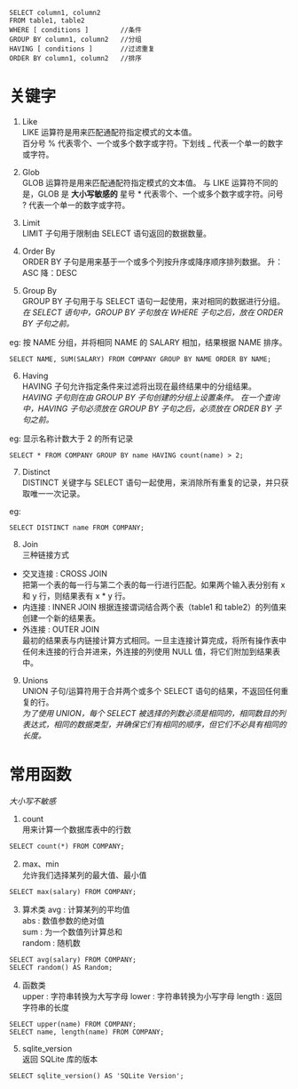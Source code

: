 ```
SELECT column1, column2
FROM table1, table2
WHERE [ conditions ]  		//条件
GROUP BY column1, column2	//分组
HAVING [ conditions ] 		//过滤重复
ORDER BY column1, column2	//排序
```
# 关键字

1. Like  
 LIKE 运算符是用来匹配通配符指定模式的文本值。  
 百分号 % 代表零个、一个或多个数字或字符。下划线 _ 代表一个单一的数字或字符。  

2. Glob  
 GLOB 运算符是用来匹配通配符指定模式的文本值。
 与 LIKE 运算符不同的是，GLOB 是 **大小写敏感的**
 星号 * 代表零个、一个或多个数字或字符。问号 ? 代表一个单一的数字或字符。  

3. Limit  
 LIMIT 子句用于限制由 SELECT 语句返回的数据数量。  

4. Order By  
 ORDER BY 子句是用来基于一个或多个列按升序或降序顺序排列数据。
 升： ASC  降：DESC  

5. Group By  
 GROUP BY 子句用于与 SELECT 语句一起使用，来对相同的数据进行分组。  
 *在 SELECT 语句中，GROUP BY 子句放在 WHERE 子句之后，放在 ORDER BY 子句之前。*  

 eg: 按 NAME 分组，并将相同 NAME 的 SALARY 相加，结果根据 NAME 排序。
 ```
 SELECT NAME, SUM(SALARY) FROM COMPANY GROUP BY NAME ORDER BY NAME;
 ```

6. Having  
 HAVING 子句允许指定条件来过滤将出现在最终结果中的分组结果。  
 *HAVING 子句则在由 GROUP BY 子句创建的分组上设置条件。*
 *在一个查询中，HAVING 子句必须放在 GROUP BY 子句之后，必须放在 ORDER BY 子句之前。*
 
 eg: 显示名称计数大于 2 的所有记录
 ```
 SELECT * FROM COMPANY GROUP BY name HAVING count(name) > 2;
 ```

7. Distinct  
 DISTINCT 关键字与 SELECT 语句一起使用，来消除所有重复的记录，并只获取唯一一次记录。  
 
 eg: 
 ```
 SELECT DISTINCT name FROM COMPANY;
 ```

8. Join  
 三种链接方式  
 - 交叉连接 : CROSS JOIN  
   把第一个表的每一行与第二个表的每一行进行匹配。如果两个输入表分别有 x 和 y 行，则结果表有 x * y 行。
 - 内连接	 : INNER JOIN
   根据连接谓词结合两个表（table1 和 table2）的列值来创建一个新的结果表。
 - 外连接 : OUTER JOIN  
   最初的结果表与内链接计算方式相同。一旦主连接计算完成，将所有操作表中任何未连接的行合并进来，外连接的列使用 NULL 值，将它们附加到结果表中。  

9. Unions  
 UNION 子句/运算符用于合并两个或多个 SELECT 语句的结果，不返回任何重复的行。  
 *为了使用 UNION，每个 SELECT 被选择的列数必须是相同的，相同数目的列表达式，相同的数据类型，并确保它们有相同的顺序，但它们不必具有相同的长度。*


# 常用函数
*大小写不敏感*

1. count  
 用来计算一个数据库表中的行数  
 ```
 SELECT count(*) FROM COMPANY;
 ```

2. max、min  
 允许我们选择某列的最大值、最小值  
 ```
 SELECT max(salary) FROM COMPANY;
 ```


3. 算术类
 avg : 计算某列的平均值  
 abs : 数值参数的绝对值  
 sum : 为一个数值列计算总和  
 random : 随机数  
 ```
 SELECT avg(salary) FROM COMPANY;
 SELECT random() AS Random;
 ```

4. 函数类  
 upper : 字符串转换为大写字母
 lower : 字符串转换为小写字母
 length : 返回字符串的长度  
 ```
 SELECT upper(name) FROM COMPANY;
 SELECT name, length(name) FROM COMPANY;
 ```

5. sqlite_version  
 返回 SQLite 库的版本
 ```
 SELECT sqlite_version() AS 'SQLite Version';
 ```











